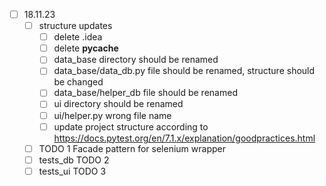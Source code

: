 - [ ] 18.11.23
  - [ ] structure updates
    - [ ] delete .idea
    - [ ] delete __pycache__
    - [ ] data_base directory should be renamed
    - [ ] data_base/data_db.py file should be renamed, structure should be changed
    - [ ] data_base/helper_db file should be renamed
    - [ ] ui directory should be renamed
    - [ ] ui/helper.py wrong file name
    - [ ] update project structure according to https://docs.pytest.org/en/7.1.x/explanation/goodpractices.html
  - [ ] TODO 1 Facade pattern for selenium wrapper
  - [ ] tests_db TODO 2
  - [ ] tests_ui TODO 3